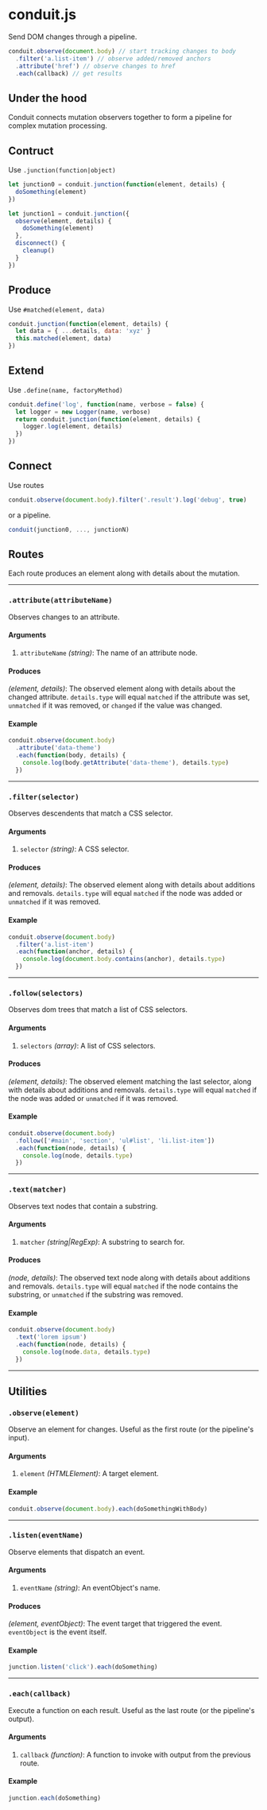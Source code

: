 # conduit.js
Send DOM changes through a pipeline.

```js
conduit.observe(document.body) // start tracking changes to body
  .filter('a.list-item') // observe added/removed anchors
  .attribute('href') // observe changes to href
  .each(callback) // get results
```

## Under the hood
Conduit connects mutation observers together to form a pipeline for complex mutation processing.

## Contruct
Use `.junction(function|object)`
```js
let junction0 = conduit.junction(function(element, details) {
  doSomething(element)
})

let junction1 = conduit.junction({
  observe(element, details) {
    doSomething(element)
  },
  disconnect() {
    cleanup()
  }
})
```

## Produce
Use `#matched(element, data)`
```js
conduit.junction(function(element, details) {
  let data = { ...details, data: 'xyz' }
  this.matched(element, data)
})
```

## Extend
Use `.define(name, factoryMethod)`
```js
conduit.define('log', function(name, verbose = false) {
  let logger = new Logger(name, verbose)
  return conduit.junction(function(element, details) {
    logger.log(element, details)
  })
})
```

## Connect
Use routes
```js
conduit.observe(document.body).filter('.result').log('debug', true)
```

or a pipeline.
```js
conduit(junction0, ..., junctionN)
```

## Routes
Each route produces an element along with details about the mutation.

----

### `.attribute(attributeName)`
Observes changes to an attribute.

#### Arguments
1. `attributeName` *(string)*: The name of an attribute node.

#### Produces
*(element, details)*: The observed element along with details about the changed attribute. `details.type` will equal `matched` if the attribute was set, `unmatched` if it was removed, or `changed` if the value was changed.

#### Example
```js
conduit.observe(document.body)
  .attribute('data-theme')
  .each(function(body, details) {
    console.log(body.getAttribute('data-theme'), details.type)
  })
```

----

### `.filter(selector)`
Observes descendents that match a CSS selector.

#### Arguments
1. `selector` *(string)*: A CSS selector.

#### Produces
*(element, details)*: The observed element along with details about additions and removals. `details.type` will equal `matched` if the node was added or `unmatched` if it was removed.

#### Example
```js
conduit.observe(document.body)
  .filter('a.list-item')
  .each(function(anchor, details) {
    console.log(document.body.contains(anchor), details.type)
  })
```

----

### `.follow(selectors)`
Observes dom trees that match a list of CSS selectors.

#### Arguments
1. `selectors` *(array)*: A list of CSS selectors.

#### Produces
*(element, details)*: The observed element matching the last selector, along with details about additions and removals. `details.type` will equal `matched` if the node was added or `unmatched` if it was removed.

#### Example
```js
conduit.observe(document.body)
  .follow(['#main', 'section', 'ul#list', 'li.list-item'])
  .each(function(node, details) {
    console.log(node, details.type)
  })
```

----

### `.text(matcher)`
Observes text nodes that contain a substring.

#### Arguments
1. `matcher` *(string|RegExp)*: A substring to search for.

#### Produces
*(node, details)*: The observed text node along with details about additions and removals. `details.type` will equal `matched` if the node contains the substring, or `unmatched` if the substring was removed.

#### Example
```js
conduit.observe(document.body)
  .text('lorem ipsum')
  .each(function(node, details) {
    console.log(node.data, details.type)
  })
```

----

## Utilities

### `.observe(element)`
Observe an element for changes. Useful as the first route (or the pipeline's input).

#### Arguments
1. `element` *(HTMLElement)*: A target element.

#### Example
```js
conduit.observe(document.body).each(doSomethingWithBody)
```

----

### `.listen(eventName)`
Observe elements that dispatch an event.

#### Arguments
1. `eventName` *(string)*: An eventObject's name.

#### Produces
*(element, eventObject)*: The event target that triggered the event. `eventObject` is the event itself.

#### Example
```js
junction.listen('click').each(doSomething)
```

----

### `.each(callback)`
Execute a function on each result. Useful as the last route (or the pipeline's output).

#### Arguments
1. `callback` *(function)*: A function to invoke with output from the previous route.

#### Example

```js
junction.each(doSomething)
```
